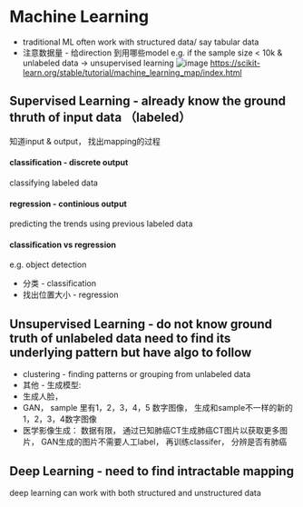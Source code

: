# Machine Learning 
- traditional ML often work with structured data/ say tabular data 
- 注意数据量 - 给direction 到用哪些model e.g. if the sample size < 10k & unlabeled data -> unsupervised learning
![image](https://user-images.githubusercontent.com/90355504/138587642-451a06e2-99ec-4bba-8e5d-eb1002c331f1.png)
https://scikit-learn.org/stable/tutorial/machine_learning_map/index.html

## Supervised Learning - already know the ground thruth of input data （labeled）
知道input & output， 找出mapping的过程

#### classification - discrete output  
classifying labeled data
#### regression - continious output 
predicting the trends using previous labeled data 
#### classification vs regression 
e.g. object detection 
- 分类 -  classification
- 找出位置大小 - regression 

## Unsupervised Learning - do not know ground truth of unlabeled data need to find its underlying pattern but have algo to follow 
- clustering - finding patterns or grouping from unlabeled data
- 其他 - 生成模型:
- 生成人脸，
-  GAN， sample 里有1，2，3，4，5 数字图像， 生成和sample不一样的新的1，2，3，4数字图像
-  医学影像生成： 数据有限， 通过已知肺癌CT生成肺癌CT图片以获取更多图片， GAN生成的图片不需要人工label， 再训练classifer， 分辨是否有肺癌

## Deep Learning - need to find intractable mapping
deep learning can work with both structured and unstructured data 
